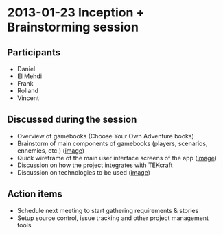 2013-01-23 Inception + Brainstorming session
============================================

Participants
------------

- Daniel
- El Mehdi
- Frank
- Rolland
- Vincent

Discussed during the session
----------------------------

- Overview of gamebooks (Choose Your Own Adventure books)
- Brainstorm of main components of gamebooks (players, scenarios, ennemies, etc.) ([image](https://github.com/vincentsimard/gamebook/blob/master/docs/minutes/20130123/Ideas%20-%202013-01-23%2011.36.05.jpg))
- Quick wireframe of the main user interface screens of the app ([image](https://github.com/vincentsimard/gamebook/blob/master/docs/minutes/20130123/Plan%20-%202013-01-23%2011.36.22.jpg))
- Discussion on how the project integrates with TEKcraft
- Discussion on technologies to be used ([image](https://github.com/vincentsimard/gamebook/blob/master/docs/minutes/20130123/Setup%20-%202013-01-23%2011.57.13.jpg))

Action items
------------

- Schedule next meeting to start gathering requirements & stories
- Setup source control, issue tracking and other project management tools
